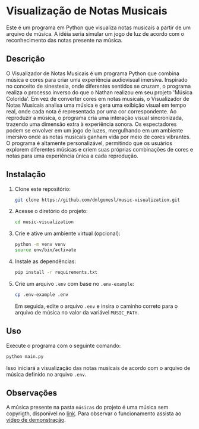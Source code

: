 # Visualização de Notas Musicais

Este é um programa em Python que visualiza notas musicais a partir de um arquivo de música. A idéia seria simular um jogo de luz de acordo com o reconhecimento das notas presente na música.

## Descrição
O Visualizador de Notas Musicais é um programa Python que combina música e cores para criar uma experiência audiovisual imersiva. Inspirado no conceito de sinestesia, onde diferentes sentidos se cruzam, o programa realiza o processo inverso do que o Nathan realizou em seu projeto 'Música Colorida'. Em vez de converter cores em notas musicais, o Visualizador de Notas Musicais analisa uma música e gera uma exibição visual em tempo real, onde cada nota é representada por uma cor correspondente. Ao reproduzir a música, o programa cria uma interação visual sincronizada, trazendo uma dimensão extra à experiência sonora. Os espectadores podem se envolver em um jogo de luzes, mergulhando em um ambiente imersivo onde as notas musicais ganham vida por meio de cores vibrantes. O programa é altamente personalizável, permitindo que os usuários explorem diferentes músicas e criem suas próprias combinações de cores e notas para uma experiência única a cada reprodução.

## Instalação

1. Clone este repositório:

   ```bash
   git clone https://github.com/dnlgomesl/music-visualization.git
   ```

2. Acesse o diretório do projeto:

   ```bash
   cd music-visualization
   ```

3. Crie e ative um ambiente virtual (opcional):

   ```bash
   python -m venv venv
   source env/bin/activate
   ```

4. Instale as dependências:

   ```bash
   pip install -r requirements.txt
   ```

5. Crie um arquivo `.env` com base no `.env-example`:

   ```bash
   cp .env-example .env
   ```

   Em seguida, edite o arquivo `.env` e insira o caminho correto para o arquivo de música no valor da variável `MUSIC_PATH`.

## Uso

Execute o programa com o seguinte comando:

```bash
python main.py
```

Isso iniciará a visualização das notas musicais de acordo com o arquivo de música definido no arquivo `.env`.

## Observações
A música presente na pasta `músicas` do projeto é uma música sem copyrigth, disponível no [link](https://soundcloud.com/hothammusic/summertime]). Para observar o funcionamento assista ao [vídeo de demonstração](/demonstracao/demo.mkv).
